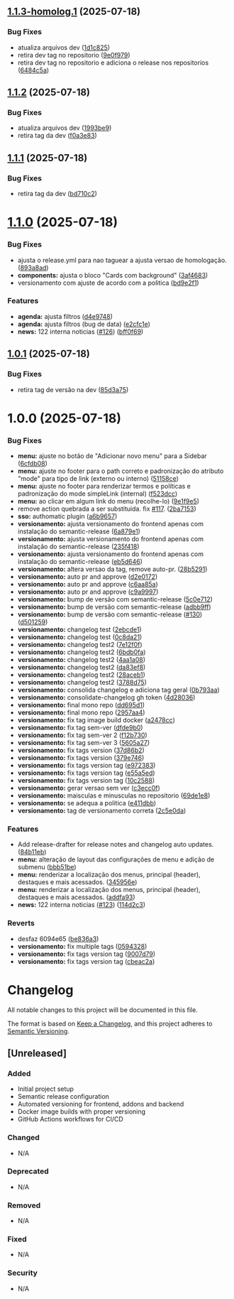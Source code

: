 ## [1.1.3-homolog.1](https://github.com/CMCuritiba/Portal/compare/v1.1.2...v1.1.3-homolog.1) (2025-07-18)


### Bug Fixes

* atualiza arquivos dev ([1d1c825](https://github.com/CMCuritiba/Portal/commit/1d1c825379c761deb2fc1ae3ce44170f23205004))
* retira dev tag no repositorio ([9e0f979](https://github.com/CMCuritiba/Portal/commit/9e0f979b0a148dde6fc13af854362d909d8d529c))
* retira dev tag no repositorio e adiciona o release nos repositorios ([6484c5a](https://github.com/CMCuritiba/Portal/commit/6484c5addd0f3f99e2c44698ebad9022178e85c1))

## [1.1.2](https://github.com/CMCuritiba/Portal/compare/v1.1.1...v1.1.2) (2025-07-18)


### Bug Fixes

* atualiza arquivos dev ([1993be9](https://github.com/CMCuritiba/Portal/commit/1993be9971ffa72af7355a7c0f7995e3afb7daa5))
* retira tag da dev ([f0a3e83](https://github.com/CMCuritiba/Portal/commit/f0a3e8381b4f12de6c56b36e0e32a4646aaf7ab4))

## [1.1.1](https://github.com/CMCuritiba/Portal/compare/v1.1.0...v1.1.1) (2025-07-18)


### Bug Fixes

* retira tag da dev ([bd710c2](https://github.com/CMCuritiba/Portal/commit/bd710c2f4cf945bc1ef50caa9a2bfa1d34a60439))

# [1.1.0](https://github.com/CMCuritiba/Portal/compare/v1.0.1...v1.1.0) (2025-07-18)


### Bug Fixes

* ajusta o release.yml para nao taguear a ajusta versao de homologação. ([893a8ad](https://github.com/CMCuritiba/Portal/commit/893a8adb1a3d52188ce1ecaa1470eb6a9a343bb2))
* **components:** ajusta o bloco "Cards com background" ([3af4683](https://github.com/CMCuritiba/Portal/commit/3af4683adf44b6cd8b7385afb014fcc7fbc67d91))
* versionamento com ajuste de acordo com a politica ([bd9e2f1](https://github.com/CMCuritiba/Portal/commit/bd9e2f1374fa847de2b4c0d570ba016fa9e8c91a))


### Features

* **agenda:** ajusta filtros ([d4e9748](https://github.com/CMCuritiba/Portal/commit/d4e9748d2bd0307ff2875d1457165bc58f057f2b))
* **agenda:** ajusta filtros (bug de data) ([e2cfc1e](https://github.com/CMCuritiba/Portal/commit/e2cfc1e18228193b0ae96f8a10e2254fd2d9a132))
* **news:** 122 interna noticias  ([#126](https://github.com/CMCuritiba/Portal/issues/126)) ([bff0f69](https://github.com/CMCuritiba/Portal/commit/bff0f697e5a78128761a94acfe40c89d34b6cb92))

## [1.0.1](https://github.com/CMCuritiba/Portal/compare/v1.0.0...v1.0.1) (2025-07-18)


### Bug Fixes

* retira tag de versão na dev ([85d3a75](https://github.com/CMCuritiba/Portal/commit/85d3a7534d35b48b4310fc4626f3ebf634540483))

# 1.0.0 (2025-07-18)


### Bug Fixes

* **menu:** ajuste no botão de "Adicionar novo menu" para a Sidebar ([6cfdb08](https://github.com/CMCuritiba/Portal/commit/6cfdb084d8399418f4c2d9cf2dcbea70ca35af0f))
* **menu:** ajuste no footer para o path correto e padronização do atributo "mode" para tipo de link (externo ou interno) ([51158ce](https://github.com/CMCuritiba/Portal/commit/51158cec8b5e6abc05c65baf3d45e302dc0bb88b))
* **menu:** ajuste no footer para renderizar termos e políticas e padronização do mode simpleLink (internal) ([f523dcc](https://github.com/CMCuritiba/Portal/commit/f523dccb3b7b8743e8fabade6ba839107fe6352f))
* **menu:** ao clicar em algum link do menu (recolhe-lo) ([9e1f9e5](https://github.com/CMCuritiba/Portal/commit/9e1f9e5bb05ba66cbfbf313a7ae0fa848573332a))
* remove action quebrada a ser substituida. fix [#117](https://github.com/CMCuritiba/Portal/issues/117). ([2ba7153](https://github.com/CMCuritiba/Portal/commit/2ba71535322c78e8973a024adbf2f03f24154beb))
* **sso:** authomatic plugin ([a6b9657](https://github.com/CMCuritiba/Portal/commit/a6b9657c25a6b180aa313233cac0f2c6b6dada63))
* **versionamento:** ajusta versionamento do frontend apenas com instalação do semantic-release ([6a879e1](https://github.com/CMCuritiba/Portal/commit/6a879e1489f63c8e0a7d93605fb1200f3cd60ef8))
* **versionamento:** ajusta versionamento do frontend apenas com instalação do semantic-release ([235f418](https://github.com/CMCuritiba/Portal/commit/235f4182b390dd7cf9a952acafc62cf3368ce9c1))
* **versionamento:** ajusta versionamento do frontend apenas com instalação do semantic-release ([eb5d646](https://github.com/CMCuritiba/Portal/commit/eb5d6464a45719bf9f6620972e7d6172db6b60c1))
* **versionamento:** altera versao da tag, remove auto-pr. ([28b5291](https://github.com/CMCuritiba/Portal/commit/28b52912b49c9042e879c67af625a7eaccaac173))
* **versionamento:** auto pr and approve ([d2e0172](https://github.com/CMCuritiba/Portal/commit/d2e01721de542fe3da9869201cb6cfa3beb5a883))
* **versionamento:** auto pr and approve ([c6aa85a](https://github.com/CMCuritiba/Portal/commit/c6aa85a86fa7c1a733f98a325a172f4ce6b63f87))
* **versionamento:** auto pr and approve ([c9a9997](https://github.com/CMCuritiba/Portal/commit/c9a999764451721f83701469d753907b19a77389))
* **versionamento:** bump de versão com semantic-release ([5c0e712](https://github.com/CMCuritiba/Portal/commit/5c0e712f0bde5457f002dfa6d529a3f20e1403f0))
* **versionamento:** bump de versão com semantic-release ([adbb9ff](https://github.com/CMCuritiba/Portal/commit/adbb9ff99a5a87133aaf4382adbe9456947937ac))
* **versionamento:** bump de versão com semantic-release ([#130](https://github.com/CMCuritiba/Portal/issues/130)) ([d501259](https://github.com/CMCuritiba/Portal/commit/d50125994afacca54bd8335cc03eefeec6af775a))
* **versionamento:** changelog test ([2ebcde1](https://github.com/CMCuritiba/Portal/commit/2ebcde1d94b9a716c102ebd1d9433ea5bbdfec45))
* **versionamento:** changelog test ([0c8da21](https://github.com/CMCuritiba/Portal/commit/0c8da217a564d18d982b7ec8f4980ffcae6dbed2))
* **versionamento:** changelog test2 ([7e12f0f](https://github.com/CMCuritiba/Portal/commit/7e12f0f037abefa8b42a43c2937af78edb8e8029))
* **versionamento:** changelog test2 ([6bdb0fa](https://github.com/CMCuritiba/Portal/commit/6bdb0fa090598b4761edc873df9f3eaa5a96a4dd))
* **versionamento:** changelog test2 ([4aa1a08](https://github.com/CMCuritiba/Portal/commit/4aa1a08c0b54ae88aec3717d518603034a92f523))
* **versionamento:** changelog test2 ([da83ef8](https://github.com/CMCuritiba/Portal/commit/da83ef841e89196e862a905c4651ec1b70113870))
* **versionamento:** changelog test2 ([28aceb1](https://github.com/CMCuritiba/Portal/commit/28aceb1cf8c30a2144c923accef103aa30255daa))
* **versionamento:** changelog test2 ([3788d75](https://github.com/CMCuritiba/Portal/commit/3788d75cf23f5e6856c2469c609bbeef24759dde))
* **versionamento:** consolida changelog e adiciona tag geral ([0b793aa](https://github.com/CMCuritiba/Portal/commit/0b793aa4566f315798ca4d1d5089ec55a0c6e1b1))
* **versionamento:** consolidate-changelog gh token ([4d28036](https://github.com/CMCuritiba/Portal/commit/4d28036f64c9297439c25e2640b14d9a72e06b64))
* **versionamento:** final mono repo ([dd695d1](https://github.com/CMCuritiba/Portal/commit/dd695d1b78946b95b332f8470a9dbb6d72013e54))
* **versionamento:** final mono repo ([2957aa4](https://github.com/CMCuritiba/Portal/commit/2957aa499a043cce57a3e2e267702a568387eb88))
* **versionamento:** fix tag image build docker ([a2478cc](https://github.com/CMCuritiba/Portal/commit/a2478cc0f2746067b5269d011484230afa8c12ab))
* **versionamento:** fix tag sem-ver ([dfde9b0](https://github.com/CMCuritiba/Portal/commit/dfde9b0f1cb40f9bea4a89dd3b0c4c7cff593cc0))
* **versionamento:** fix tag sem-ver 2 ([f12b730](https://github.com/CMCuritiba/Portal/commit/f12b730f7b84649a955c8d556ed8b170b352c388))
* **versionamento:** fix tag sem-ver 3 ([5605a27](https://github.com/CMCuritiba/Portal/commit/5605a27f61ecc6711fd473d5ec139cfed942b97d))
* **versionamento:** fix tags version ([37d86b2](https://github.com/CMCuritiba/Portal/commit/37d86b249a4f2de85a6ea8f0a6cb3a12b705ef86))
* **versionamento:** fix tags version ([379e746](https://github.com/CMCuritiba/Portal/commit/379e7466664f6d7bf0921694201a6f59d97c8ae0))
* **versionamento:** fix tags version tag ([e972383](https://github.com/CMCuritiba/Portal/commit/e972383500206e51f9dfda1baed586966d81a3ff))
* **versionamento:** fix tags version tag ([e55a5ed](https://github.com/CMCuritiba/Portal/commit/e55a5ed0b890b6700f15374e81bc99bba7a7b557))
* **versionamento:** fix tags version tag ([10c2588](https://github.com/CMCuritiba/Portal/commit/10c2588dd5b78efe0f782118a379f0cffbd54c26))
* **versionamento:** gerar versao sem ver ([c3ecc0f](https://github.com/CMCuritiba/Portal/commit/c3ecc0f2a9a656456933473f03c490c3456b82b7))
* **versionamento:** maisculas e minusculas no repositorio ([69de1e8](https://github.com/CMCuritiba/Portal/commit/69de1e8e5cffe1379a7e173a636cd3b7a89f6f85))
* **versionamento:** se adequa a politica ([e411dbb](https://github.com/CMCuritiba/Portal/commit/e411dbb7d2c74e7e91373deed1629e90ce94093d))
* **versionamento:** tag de versionamento correta ([2c5e0da](https://github.com/CMCuritiba/Portal/commit/2c5e0daa3fd071fd8025b241abd45db0e26caa6c))


### Features

* Add release-drafter for release notes and changelog auto updates. ([84b11eb](https://github.com/CMCuritiba/Portal/commit/84b11ebc2e6c0d8cccbe3c8ae244bb7cd3387c8f))
* **menu:** alteração de layout das configurações de menu e adição de submenu ([bbb51be](https://github.com/CMCuritiba/Portal/commit/bbb51be85421225951376d503eda34b2fa9a0bb4))
* **menu:** renderizar a localização dos menus, principal (header), destaques e mais acessados. ([345956e](https://github.com/CMCuritiba/Portal/commit/345956ee5434abfdeec80b64d48c9e61c04cee85))
* **menu:** renderizar a localização dos menus, principal (header), destaques e mais acessados. ([addfa93](https://github.com/CMCuritiba/Portal/commit/addfa9353b6e68275614fdcca671bac7ae607b85))
* **news:** 122 interna noticias ([#123](https://github.com/CMCuritiba/Portal/issues/123)) ([114d2c3](https://github.com/CMCuritiba/Portal/commit/114d2c311ab169faf9406c58e4dc41237d3125f5))


### Reverts

* desfaz 6094e65 ([be836a3](https://github.com/CMCuritiba/Portal/commit/be836a33ec5380596c6d6807ca1dc2c30cd14280))
* **versionamento:** fix multiple tags ([0594328](https://github.com/CMCuritiba/Portal/commit/05943283b0c11d53d2b1fd07e14fa36a6f139e07))
* **versionamento:** fix tags version tag ([9007d79](https://github.com/CMCuritiba/Portal/commit/9007d796f7c5cb9663abc209d5546ca0d66beaad))
* **versionamento:** fix tags version tag ([cbeac2a](https://github.com/CMCuritiba/Portal/commit/cbeac2a9b0bc98fdadcb80d541118324e25a60b4))

# Changelog

All notable changes to this project will be documented in this file.

The format is based on [Keep a Changelog](https://keepachangelog.com/en/1.0.0/),
and this project adheres to [Semantic Versioning](https://semver.org/spec/v2.0.0.html).

## [Unreleased]

### Added
- Initial project setup
- Semantic release configuration
- Automated versioning for frontend, addons and backend
- Docker image builds with proper versioning
- GitHub Actions workflows for CI/CD

### Changed
- N/A

### Deprecated
- N/A

### Removed
- N/A

### Fixed
- N/A

### Security
- N/A
